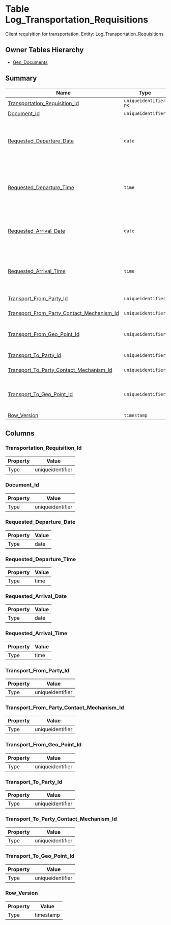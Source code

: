 # Table Log_Transportation_Requisitions

Client requisition for transportation. Entity: Log_Transportation_Requisitions

## Owner Tables Hierarchy

* [Gen_Documents](Gen_Documents.md)

## Summary

| Name | Type | Description |
| - | - | --- |
|[Transportation_Requisition_Id](#transportation_requisition_id)|`uniqueidentifier` `PK`||
|[Document_Id](#document_id)|`uniqueidentifier` ||
|[Requested_Departure_Date](#requested_departure_date)|`date` |Requested date of departure. NULL when no specific date is requested.|
|[Requested_Departure_Time](#requested_departure_time)|`time` |Requested time of departure. NULL when no specific time is requested.|
|[Requested_Arrival_Date](#requested_arrival_date)|`date` |Requested arrival date. NULL when no specific date is requested.|
|[Requested_Arrival_Time](#requested_arrival_time)|`time` |Requested arrival time. NULL when no specific time is requested.|
|[Transport_From_Party_Id](#transport_from_party_id)|`uniqueidentifier` |Shipping party.|
|[Transport_From_Party_Contact_Mechanism_Id](#transport_from_party_contact_mechanism_id)|`uniqueidentifier` |Loading address.|
|[Transport_From_Geo_Point_Id](#transport_from_geo_point_id)|`uniqueidentifier` |Geographical location of the loading, if available.|
|[Transport_To_Party_Id](#transport_to_party_id)|`uniqueidentifier` |Receiving party.|
|[Transport_To_Party_Contact_Mechanism_Id](#transport_to_party_contact_mechanism_id)|`uniqueidentifier` |Unload address.|
|[Transport_To_Geo_Point_Id](#transport_to_geo_point_id)|`uniqueidentifier` |Geographical location of the unloading, if available.|
|[Row_Version](#row_version)|`timestamp` ||

## Columns

### Transportation_Requisition_Id

| Property | Value |
| - | - |
|Type|uniqueidentifier|

### Document_Id

| Property | Value |
| - | - |
|Type|uniqueidentifier|

### Requested_Departure_Date

| Property | Value |
| - | - |
|Type|date|

### Requested_Departure_Time

| Property | Value |
| - | - |
|Type|time|

### Requested_Arrival_Date

| Property | Value |
| - | - |
|Type|date|

### Requested_Arrival_Time

| Property | Value |
| - | - |
|Type|time|

### Transport_From_Party_Id

| Property | Value |
| - | - |
|Type|uniqueidentifier|

### Transport_From_Party_Contact_Mechanism_Id

| Property | Value |
| - | - |
|Type|uniqueidentifier|

### Transport_From_Geo_Point_Id

| Property | Value |
| - | - |
|Type|uniqueidentifier|

### Transport_To_Party_Id

| Property | Value |
| - | - |
|Type|uniqueidentifier|

### Transport_To_Party_Contact_Mechanism_Id

| Property | Value |
| - | - |
|Type|uniqueidentifier|

### Transport_To_Geo_Point_Id

| Property | Value |
| - | - |
|Type|uniqueidentifier|

### Row_Version

| Property | Value |
| - | - |
|Type|timestamp|


